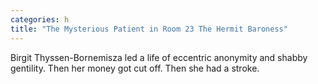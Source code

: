 ```yaml
---
categories: h
title: "The Mysterious Patient in Room 23 The Hermit Baroness"
---
```

Birgit Thyssen-Bornemisza led a life of eccentric anonymity and shabby gentility. Then her money got cut off. Then she had a stroke.
